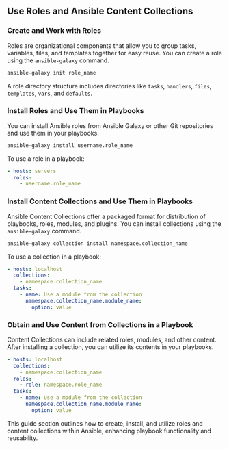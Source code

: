 ## Use Roles and Ansible Content Collections

### Create and Work with Roles
Roles are organizational components that allow you to group tasks, variables, files, and templates together for easy reuse. You can create a role using the `ansible-galaxy` command.

```bash
ansible-galaxy init role_name
```

A role directory structure includes directories like `tasks`, `handlers`, `files`, `templates`, `vars`, and `defaults`.

### Install Roles and Use Them in Playbooks
You can install Ansible roles from Ansible Galaxy or other Git repositories and use them in your playbooks.

```bash
ansible-galaxy install username.role_name
```

To use a role in a playbook:

```yaml
- hosts: servers
  roles:
    - username.role_name
```

### Install Content Collections and Use Them in Playbooks
Ansible Content Collections offer a packaged format for distribution of playbooks, roles, modules, and plugins. You can install collections using the `ansible-galaxy` command.

```bash
ansible-galaxy collection install namespace.collection_name
```

To use a collection in a playbook:

```yaml
- hosts: localhost
  collections:
    - namespace.collection_name
  tasks:
    - name: Use a module from the collection
      namespace.collection_name.module_name:
        option: value
```

### Obtain and Use Content from Collections in a Playbook
Content Collections can include related roles, modules, and other content. After installing a collection, you can utilize its contents in your playbooks.

```yaml
- hosts: localhost
  collections:
    - namespace.collection_name
  roles:
    - role: namespace.role_name
  tasks:
    - name: Use a module from the collection
      namespace.collection_name.module_name:
        option: value
```

This guide section outlines how to create, install, and utilize roles and content collections within Ansible, enhancing playbook functionality and reusability.
